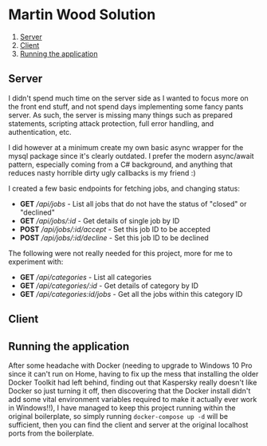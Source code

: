 # Martin Wood Solution

1. [Server](#server)
2. [Client](#client)
3. [Running the application](#running-the-application)

## Server
I didn't spend much time on the server side as I wanted to focus more on the front end stuff, and not spend days implementing some fancy pants server. 
As such, the server is missing many things such as prepared statements, scripting attack protection, full error handling, and authentication, etc. 

I did however at a minimum create my own basic async wrapper for the mysql package since it's clearly outdated. I prefer the modern async/await pattern, especially coming from a C# background, and anything that reduces nasty horrible dirty ugly callbacks is my friend :)

I created a few basic endpoints for fetching jobs, and changing status:
- **GET** */api/jobs* - List all jobs that do not have the status of "closed" or "declined"
- **GET** */api/jobs/:id* - Get details of single job by ID
- **POST** */api/jobs/:id/accept* - Set this job ID to be accepted
- **POST** */api/jobs/:id/decline* - Set this job ID to be declined

The following were not really needed for this project, more for me to experiment with:
- **GET** */api/categories* - List all categories
- **GET** */api/categories/:id* - Get details of category by ID
- **GET** */api/categories:id/jobs* - Get all the jobs within this category ID

## Client

## Running the application
After some headache with Docker (needing to upgrade to Windows 10 Pro since it can't run on Home, having to fix up the mess that installing the older Docker Toolkit had left behind, finding out that Kaspersky really doesn't like Docker so just turning it off, then discovering that the Docker install didn't add some vital environment variables required to make it actually ever work in Windows!!), I have managed to keep this project running within the original boilerplate, so simply running `docker-compose up -d` will be sufficient, then you can find the client and server at the original localhost ports from the boilerplate.